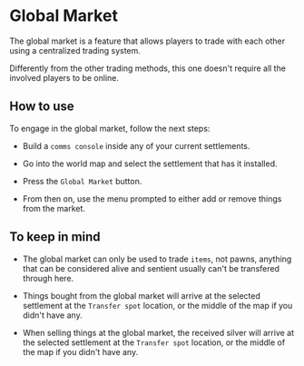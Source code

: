 # Global Market
The global market is a feature that allows players to trade with each other using a centralized trading system.

Differently from the other trading methods, this one doesn't require all the involved players to be online.

## How to use
To engage in the global market, follow the next steps:
* Build a `comms console` inside any of your current settlements.

* Go into the world map and select the settlement that has it installed.

* Press the `Global Market` button.

* From then on, use the menu prompted to either add or remove things from the market.

## To keep in mind
* The global market can only be used to trade `items`, not pawns, anything that can be considered alive and sentient usually can't be transfered through here.

* Things bought from the global market will arrive at the selected settlement at the `Transfer spot` location, or the middle of the map if you didn't have any.

* When selling things at the global market, the received silver will arrive at the selected settlement at the `Transfer spot` location, or the middle of the map if you didn't have any.